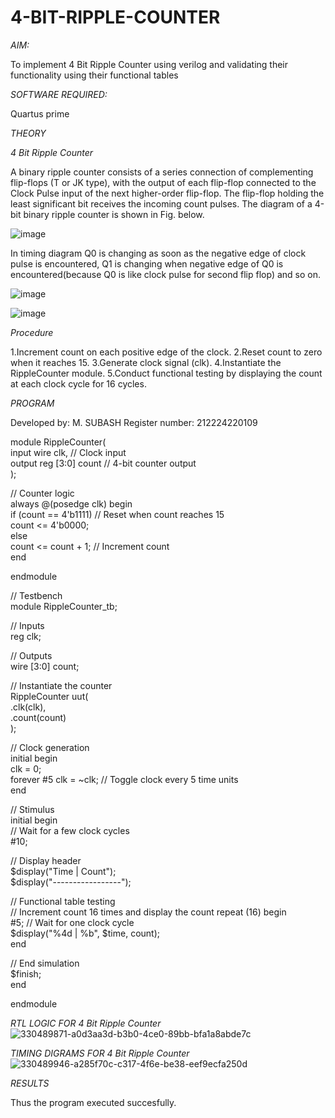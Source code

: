 # 4-BIT-RIPPLE-COUNTER

*AIM:*

To implement  4 Bit Ripple Counter using verilog and validating their functionality using their functional tables

*SOFTWARE REQUIRED:*

Quartus prime

*THEORY*

*4 Bit Ripple Counter*

A binary ripple counter consists of a series connection of complementing flip-flops (T or JK type), with the output of each flip-flop connected to the Clock Pulse input of the next higher-order flip-flop. The flip-flop holding the least significant bit receives the incoming count pulses. The diagram of a 4-bit binary ripple counter is shown in Fig. below.

![image](https://github.com/naavaneetha/4-BIT-RIPPLE-COUNTER/assets/154305477/cb4b74d4-31ab-4359-95d0-d22e67daba13)

In timing diagram Q0 is changing as soon as the negative edge of clock pulse is encountered, Q1 is changing when negative edge of Q0 is encountered(because Q0 is like clock pulse for second flip flop) and so on.

![image](https://github.com/naavaneetha/4-BIT-RIPPLE-COUNTER/assets/154305477/a573a7d6-014e-4e54-93e6-e2ac9530960b)

![image](https://github.com/naavaneetha/4-BIT-RIPPLE-COUNTER/assets/154305477/85e1958a-2fc1-49bb-9a9f-d58ccbf3663c)

*Procedure*

1.Increment count on each positive edge of the clock.
2.Reset count to zero when it reaches 15.
3.Generate clock signal (clk).
4.Instantiate the RippleCounter module.
5.Conduct functional testing by displaying the count at each clock cycle for 16 cycles.

*PROGRAM*

Developed by: M. SUBASH 
Register number: 212224220109    


module RippleCounter(                
   input wire clk,  // Clock input                     
   output reg [3:0] count // 4-bit counter output               
);                      
 
// Counter logic                
always @(posedge clk) begin                                
   if (count == 4'b1111) // Reset when count reaches 15           
       count <= 4'b0000;              
   else                                        
       count <= count + 1; // Increment count                
end                            

endmodule                       
 
// Testbench                       
module RippleCounter_tb;                     

// Inputs                 
reg clk;                         

// Outputs                    
wire [3:0] count;                     

// Instantiate the counter                
RippleCounter uut(                  
   .clk(clk),                
   .count(count)                
);                       

// Clock generation             
initial begin            
   clk = 0;                  
   forever #5 clk = ~clk; // Toggle clock every 5 time units           
end                        

// Stimulus                      
initial begin                    
   // Wait for a few clock cycles                         
   #10;                       
   
   // Display header                    
   $display("Time | Count");                        
   $display("-----------------");                    
   
   // Functional table testing           
   // Increment count 16 times and display the count
   repeat (16) begin        
       #5; // Wait for one clock cycle            
       $display("%4d | %b", $time, count);           
   end             
   
   // End simulation       
   $finish;          
end               

endmodule         



*RTL LOGIC FOR 4 Bit Ripple Counter*
![330489871-a0d3aa3d-b3b0-4ce0-89bb-bfa1a8abde7c](https://github.com/RamkumarGunasekaran/4-BIT-RIPPLE-COUNTER/assets/144870820/9cbf71a5-4809-4437-a99f-24d928634e94)

*TIMING DIGRAMS FOR 4 Bit Ripple Counter*
![330489946-a285f70c-c317-4f6e-be38-eef9ecfa250d](https://github.com/RamkumarGunasekaran/4-BIT-RIPPLE-COUNTER/assets/144870820/3e402c9e-f477-44a3-9f01-cd17df84ba77)

*RESULTS*

Thus the program executed succesfully.
